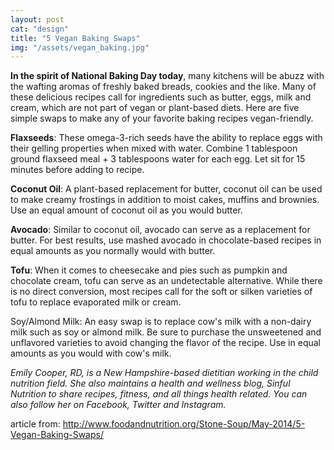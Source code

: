 ```yaml
---
layout: post 
cat: "design" 
title: "5 Vegan Baking Swaps"
img: "/assets/vegan_baking.jpg" 
---
```

**In the spirit of National Baking Day today**, many kitchens will be abuzz with the wafting aromas of freshly baked breads, cookies and the like. Many of these delicious recipes call for ingredients such as butter, eggs, milk and cream, which are not part of vegan or plant-based diets. Here are five simple swaps to make any of your favorite baking recipes vegan-friendly.

**Flaxseeds**: These omega-3-rich seeds have the ability to replace eggs with their gelling properties when mixed with water. Combine 1 tablespoon ground flaxseed meal + 3 tablespoons water for each egg. Let sit for 15 minutes before adding to recipe.

**Coconut Oil**: A plant-based replacement for butter, coconut oil can be used to make creamy frostings in addition to moist cakes, muffins and brownies. Use an equal amount of coconut oil as you would butter.

**Avocado**: Similar to coconut oil, avocado can serve as a replacement for butter. For best results, use mashed avocado in chocolate-based recipes in equal amounts as you normally would with butter.

**Tofu**: When it comes to cheesecake and pies such as pumpkin and chocolate cream, tofu can serve as an undetectable alternative. While there is no direct conversion, most recipes call for the soft or silken varieties of tofu to replace evaporated milk or cream.

Soy/Almond Milk: An easy swap is to replace cow's milk with a non-dairy milk such as soy or almond milk. Be sure to purchase the unsweetened and unflavored varieties to avoid changing the flavor of the recipe. Use in equal amounts as you would with cow's milk.

*Emily Cooper, RD, is a New Hampshire-based dietitian working in the child nutrition field. She also maintains a health and wellness blog, Sinful Nutrition to share recipes, fitness, and all things health related. You can also follow her on Facebook, Twitter and Instagram.*

article from:
http://www.foodandnutrition.org/Stone-Soup/May-2014/5-Vegan-Baking-Swaps/
